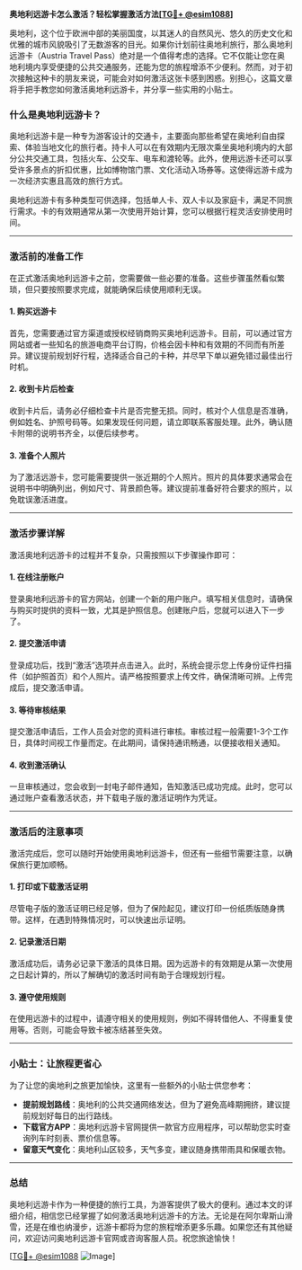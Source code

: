 **奥地利远游卡怎么激活？轻松掌握激活方法[[TG💪+ @esim1088](https://t.me/s/esim1088)]**

奥地利，这个位于欧洲中部的美丽国度，以其迷人的自然风光、悠久的历史文化和优雅的城市风貌吸引了无数游客的目光。如果你计划前往奥地利旅行，那么奥地利远游卡（Austria Travel Pass）绝对是一个值得考虑的选择。它不仅能让您在奥地利境内享受便捷的公共交通服务，还能为您的旅程增添不少便利。然而，对于初次接触这种卡的朋友来说，可能会对如何激活这张卡感到困惑。别担心，这篇文章将手把手教您如何激活奥地利远游卡，并分享一些实用的小贴士。

### **什么是奥地利远游卡？**

奥地利远游卡是一种专为游客设计的交通卡，主要面向那些希望在奥地利自由探索、体验当地文化的旅行者。持卡人可以在有效期内无限次乘坐奥地利境内的大部分公共交通工具，包括火车、公交车、电车和渡轮等。此外，使用远游卡还可以享受许多景点的折扣优惠，比如博物馆门票、文化活动入场券等。这使得远游卡成为一次经济实惠且高效的旅行方式。

奥地利远游卡有多种类型可供选择，包括单人卡、双人卡以及家庭卡，满足不同旅行需求。卡的有效期通常从第一次使用开始计算，您可以根据行程灵活安排使用时间。

---

### **激活前的准备工作**

在正式激活奥地利远游卡之前，您需要做一些必要的准备。这些步骤虽然看似繁琐，但只要按照要求完成，就能确保后续使用顺利无误。

#### **1. 购买远游卡**
首先，您需要通过官方渠道或授权经销商购买奥地利远游卡。目前，可以通过官方网站或者一些知名的旅游电商平台订购，价格会因卡种和有效期的不同而有所差异。建议提前规划好行程，选择适合自己的卡种，并尽早下单以避免错过最佳出行时机。

#### **2. 收到卡片后检查**
收到卡片后，请务必仔细检查卡片是否完整无损。同时，核对个人信息是否准确，例如姓名、护照号码等。如果发现任何问题，请立即联系客服处理。此外，确认随卡附带的说明书齐全，以便后续参考。

#### **3. 准备个人照片**
为了激活远游卡，您可能需要提供一张近期的个人照片。照片的具体要求通常会在说明书中明确列出，例如尺寸、背景颜色等。建议提前准备好符合要求的照片，以免耽误激活进度。

---

### **激活步骤详解**

激活奥地利远游卡的过程并不复杂，只需按照以下步骤操作即可：

#### **1. 在线注册账户**
登录奥地利远游卡的官方网站，创建一个新的用户账户。填写相关信息时，请确保与购买时提供的资料一致，尤其是护照信息。创建账户后，您就可以进入下一步了。

#### **2. 提交激活申请**
登录成功后，找到“激活”选项并点击进入。此时，系统会提示您上传身份证件扫描件（如护照首页）和个人照片。请严格按照要求上传文件，确保清晰可辨。上传完成后，提交激活申请。

#### **3. 等待审核结果**
提交激活申请后，工作人员会对您的资料进行审核。审核过程一般需要1-3个工作日，具体时间视工作量而定。在此期间，请保持通讯畅通，以便接收相关通知。

#### **4. 收到激活确认**
一旦审核通过，您会收到一封电子邮件通知，告知激活已成功完成。此时，您可以通过账户查看激活状态，并下载电子版的激活证明作为凭证。

---

### **激活后的注意事项**

激活完成后，您可以随时开始使用奥地利远游卡，但还有一些细节需要注意，以确保旅行更加顺畅。

#### **1. 打印或下载激活证明**
尽管电子版的激活证明已经足够，但为了保险起见，建议打印一份纸质版随身携带。这样，在遇到特殊情况时，可以快速出示证明。

#### **2. 记录激活日期**
激活成功后，请务必记录下激活的具体日期。因为远游卡的有效期是从第一次使用之日起计算的，所以了解确切的激活时间有助于合理规划行程。

#### **3. 遵守使用规则**
在使用远游卡的过程中，请遵守相关的使用规则，例如不得转借他人、不得重复使用等。否则，可能会导致卡被冻结甚至失效。

---

### **小贴士：让旅程更省心**

为了让您的奥地利之旅更加愉快，这里有一些额外的小贴士供您参考：

- **提前规划路线**：奥地利的公共交通网络发达，但为了避免高峰期拥挤，建议提前规划好每日的出行路线。
- **下载官方APP**：奥地利远游卡官网提供一款官方应用程序，可以帮助您实时查询列车时刻表、票价信息等。
- **留意天气变化**：奥地利山区较多，天气多变，建议随身携带雨具和保暖衣物。

---

### **总结**

奥地利远游卡作为一种便捷的旅行工具，为游客提供了极大的便利。通过本文的详细介绍，相信您已经掌握了如何激活奥地利远游卡的方法。无论是在阿尔卑斯山滑雪，还是在维也纳漫步，远游卡都将为您的旅程增添更多乐趣。如果您还有其他疑问，欢迎访问奥地利远游卡官网或咨询客服人员。祝您旅途愉快！

[[TG💪+ @esim1088](https://t.me/s/esim1088) ![Image](https://i.postimg.cc/4NQfJmqS/Snipaste-2025-05-13-00-14-12.png)]
